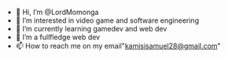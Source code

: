 - 👋 Hi, I’m @LordMomonga
- 👀 I’m interested in video game and software engineering
- 🌱 I’m currently learning gamedev and web dev
- 💞️ I’m a fullfledge web dev
- 📫 How to reach me on my email"kamisisamuel28@gmail.com"

<!---
LordMomonga/LordMomonga is a ✨ special ✨ repository because its `README.md` (this file) appears on your GitHub profile.
You can click the Preview link to take a look at your changes.
--->
